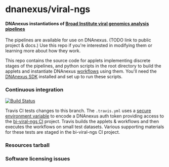 # dnanexus/viral-ngs

#### DNAnexus instantiations of [Broad Institute viral genomics analysis pipelines](https://github.com/broadinstitute/viral-ngs)

The pipelines are available for use on DNAnexus. (TODO link to public project & docs.) Use this repo if you're interested in modifying them or learning more about how they work.

This repo contains the source code for applets implementing discrete stages of the pipelines, and python scripts in the root directory to build the applets and instantiate DNAnexus [workflows](https://wiki.dnanexus.com/UI/Workflows) using them. You'll need the [DNAnexus SDK](https://wiki.dnanexus.com/Command-Line-Client/Quickstart) installed and set up to run these scripts.

### Continuous integration

[![Build Status](https://travis-ci.org/dnanexus/viral-ngs.svg?branch=dnanexus)](https://travis-ci.org/dnanexus/viral-ngs)

Travis CI tests changes to this branch. The `.travis.yml` uses a [secure environment variable](http://docs.travis-ci.com/user/environment-variables/#Secure-Variables) to encode a DNAnexus auth token providing access to the [bi-viral-ngs CI](https://platform.dnanexus.com/projects/BXBXK180x0z7x5kxq11p886f/data/) project. Travis builds the applets & workflows and then executes the workflows on small test datasets. Various supporting materials for these tests are staged in the bi-viral-ngs CI project. 

### Resources tarball

### Software licensing issues
